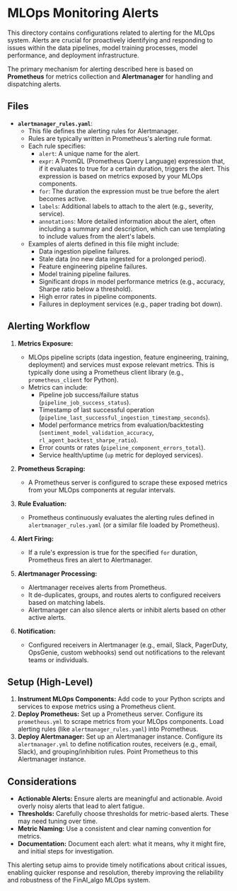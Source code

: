 # MLOps Monitoring Alerts

This directory contains configurations related to alerting for the MLOps system. Alerts are crucial for proactively identifying and responding to issues within the data pipelines, model training processes, model performance, and deployment infrastructure.

The primary mechanism for alerting described here is based on **Prometheus** for metrics collection and **Alertmanager** for handling and dispatching alerts.

## Files

*   **`alertmanager_rules.yaml`**:
    *   This file defines the alerting rules for Alertmanager.
    *   Rules are typically written in Prometheus's alerting rule format.
    *   Each rule specifies:
        *   `alert`: A unique name for the alert.
        *   `expr`: A PromQL (Prometheus Query Language) expression that, if it evaluates to true for a certain duration, triggers the alert. This expression is based on metrics exposed by your MLOps components.
        *   `for`: The duration the expression must be true before the alert becomes active.
        *   `labels`: Additional labels to attach to the alert (e.g., severity, service).
        *   `annotations`: More detailed information about the alert, often including a summary and description, which can use templating to include values from the alert's labels.
    *   Examples of alerts defined in this file might include:
        *   Data ingestion pipeline failures.
        *   Stale data (no new data ingested for a prolonged period).
        *   Feature engineering pipeline failures.
        *   Model training pipeline failures.
        *   Significant drops in model performance metrics (e.g., accuracy, Sharpe ratio below a threshold).
        *   High error rates in pipeline components.
        *   Failures in deployment services (e.g., paper trading bot down).

## Alerting Workflow

1.  **Metrics Exposure:**
    *   MLOps pipeline scripts (data ingestion, feature engineering, training, deployment) and services must expose relevant metrics. This is typically done using a Prometheus client library (e.g., `prometheus_client` for Python).
    *   Metrics can include:
        *   Pipeline job success/failure status (`pipeline_job_success_status`).
        *   Timestamp of last successful operation (`pipeline_last_successful_ingestion_timestamp_seconds`).
        *   Model performance metrics from evaluation/backtesting (`sentiment_model_validation_accuracy`, `rl_agent_backtest_sharpe_ratio`).
        *   Error counts or rates (`pipeline_component_errors_total`).
        *   Service health/uptime (`up` metric for deployed services).

2.  **Prometheus Scraping:**
    *   A Prometheus server is configured to scrape these exposed metrics from your MLOps components at regular intervals.

3.  **Rule Evaluation:**
    *   Prometheus continuously evaluates the alerting rules defined in `alertmanager_rules.yaml` (or a similar file loaded by Prometheus).

4.  **Alert Firing:**
    *   If a rule's expression is true for the specified `for` duration, Prometheus fires an alert to Alertmanager.

5.  **Alertmanager Processing:**
    *   Alertmanager receives alerts from Prometheus.
    *   It de-duplicates, groups, and routes alerts to configured receivers based on matching labels.
    *   Alertmanager can also silence alerts or inhibit alerts based on other active alerts.

6.  **Notification:**
    *   Configured receivers in Alertmanager (e.g., email, Slack, PagerDuty, OpsGenie, custom webhooks) send out notifications to the relevant teams or individuals.

## Setup (High-Level)

1.  **Instrument MLOps Components:** Add code to your Python scripts and services to expose metrics using a Prometheus client.
2.  **Deploy Prometheus:** Set up a Prometheus server. Configure its `prometheus.yml` to scrape metrics from your MLOps components. Load alerting rules (like `alertmanager_rules.yaml`) into Prometheus.
3.  **Deploy Alertmanager:** Set up an Alertmanager instance. Configure its `alertmanager.yml` to define notification routes, receivers (e.g., email, Slack), and grouping/inhibition rules. Point Prometheus to this Alertmanager instance.

## Considerations

*   **Actionable Alerts:** Ensure alerts are meaningful and actionable. Avoid overly noisy alerts that lead to alert fatigue.
*   **Thresholds:** Carefully choose thresholds for metric-based alerts. These may need tuning over time.
*   **Metric Naming:** Use a consistent and clear naming convention for metrics.
*   **Documentation:** Document each alert: what it means, why it might fire, and initial steps for investigation.

This alerting setup aims to provide timely notifications about critical issues, enabling quicker response and resolution, thereby improving the reliability and robustness of the FinAI_algo MLOps system.